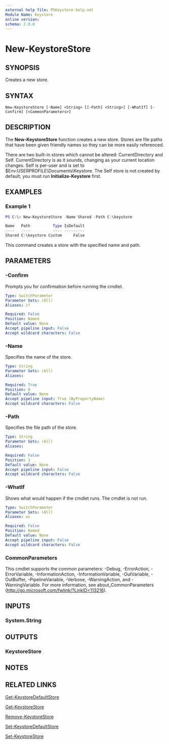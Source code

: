 ```yaml
---
external help file: PSKeystore-help.xml
Module Name: Keystore
online version:
schema: 2.0.0
---
```


# New-KeystoreStore

## SYNOPSIS
Creates a new store.

## SYNTAX

```
New-KeystoreStore [-Name] <String> [[-Path] <String>] [-WhatIf] [-Confirm] [<CommonParameters>]
```

## DESCRIPTION
The **New-KeystoreStore** function creates a new store. Stores are file paths that have been given friendly names so they can be more easily referenced.

There are two built-in stores which cannot be altered: CurrentDirectory and Self. CurrentDirectory is as it sounds, changing as your current location changes. Self is per-user and is set to $Env:USERPROFILE\Documents\Keystore. The Self store is not created by default; you must run **Initialize-Keystore** first.

## EXAMPLES

### Example 1
```powershell
PS C:\> New-KeystoreStore -Name Shared -Path C:\keystore

Name   Path          Type IsDefault
----   ----          ---- ---------
Shared C:\keystore Custom     False
```

This command creates a store with the specified name and path.

## PARAMETERS

### -Confirm
Prompts you for confirmation before running the cmdlet.

```yaml
Type: SwitchParameter
Parameter Sets: (All)
Aliases: cf

Required: False
Position: Named
Default value: None
Accept pipeline input: False
Accept wildcard characters: False
```

### -Name
Specifies the name of the store.

```yaml
Type: String
Parameter Sets: (All)
Aliases:

Required: True
Position: 0
Default value: None
Accept pipeline input: True (ByPropertyName)
Accept wildcard characters: False
```

### -Path
Specifies the file path of the store.

```yaml
Type: String
Parameter Sets: (All)
Aliases:

Required: False
Position: 1
Default value: None
Accept pipeline input: False
Accept wildcard characters: False
```

### -WhatIf
Shows what would happen if the cmdlet runs.
The cmdlet is not run.

```yaml
Type: SwitchParameter
Parameter Sets: (All)
Aliases: wi

Required: False
Position: Named
Default value: None
Accept pipeline input: False
Accept wildcard characters: False
```

### CommonParameters
This cmdlet supports the common parameters: -Debug, -ErrorAction, -ErrorVariable, -InformationAction, -InformationVariable, -OutVariable, -OutBuffer, -PipelineVariable, -Verbose, -WarningAction, and -WarningVariable. For more information, see about_CommonParameters (http://go.microsoft.com/fwlink/?LinkID=113216).

## INPUTS

### System.String

## OUTPUTS

### KeystoreStore

## NOTES

## RELATED LINKS

[Get-KeystoreDefaultStore](./Get-KeystoreDefaultStore.md)

[Get-KeystoreStore](./Get-KeystoreStore.md)

[Remove-KeystoreStore](./Remove-KeystoreStore.md)

[Set-KeystoreDefaultStore](./Set-KeystoreDefaultStore.md)

[Set-KeystoreStore](./Set-KeystoreStore.md)